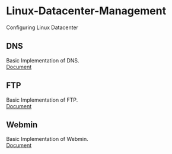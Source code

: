 # Linux-Datacenter-Management

Configuring Linux Datacenter

## DNS
  Basic Implementation of DNS. \
  [Document](/DNS) 

  
## FTP
  Basic Implementation of FTP. \
  [Document](/FTP) 

## Webmin
  Basic Implementation of Webmin. \
  [Document](/Webmin) 
